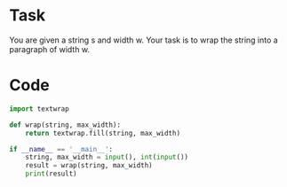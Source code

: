 # Task 
You are given a string s and width w.
Your task is to wrap the string into a paragraph of width w.

# Code 
```python 
import textwrap

def wrap(string, max_width):
    return textwrap.fill(string, max_width)

if __name__ == '__main__':
    string, max_width = input(), int(input())
    result = wrap(string, max_width)
    print(result)
```
